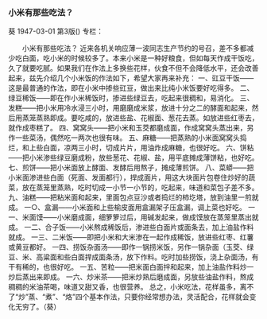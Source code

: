 ### 小米有那些吃法？
葵
1947-03-01
第3版()
专栏：

　　小米有那些吃法？
    近来各机关响应薄一波同志生产节约的号召，差不多都减少吃白面，吃小米的时候较多了。本来小米是一种好粮食，但如每天作成干饭吃，久了就要吃腻。如果我们在作法上多换些花样，伙食不但不会降低水平，还会改善起来，兹先介绍几个小米饭的作法如下，希望大家再来补充：
    一、豇豆干饭——这是最普通的作法，即在小米中掺些豇豆，做出来比纯小米饭要好吃得多。
    二、绿豆稀饭——即在作小米稀饭时，掺进些绿豆去，吃起来很稠和，易消化。
    三、发糕——把小米用冷水浸三小时，用磨磨成米浆，放进十分之二的酵面和起来，然后用蒸笼蒸熟即成。要吃咸的，放进些盐、花椒面、葱花去蒸。如放进些红枣去，就作成枣糕了。
    四、窝窝头——把小米和玉茭都磨成面，作成窝窝头蒸出来，另作一些菜汤，偶然吃一两次也很有味。
    五、麻糖——把蒸熟的小米面窝窝头捣烂，和上些白面，凉两三小时，切成片片，用油炸成麻糖，也很好吃。
    六、饼粘——把小米渗些绿豆磨成粉，放些葱花、花椒、盐，用平底摊成薄饼粘，也好吃。
    七、煎饼——把小米面放上酵面、发酵后用熬子，摊成薄煎饼。
    八、菜蟒——把小米面渗进些白面（死面、发面都行），捍成面片，用这大块面片包卷住炒好的蔬菜，放在蒸笼里蒸熟，吃时切成一小节一小节的，吃起来，味道和菜包子差不多。
    九、油糕——把粘米面和起来，里面包点豆沙或者捣烂的柿圪塔，放到油里一煎就成。
    一○、盒漏——小米面和上些榆皮面用盒漏架子压盒漏，调上菜也好吃。
    一一、米面馍——小米磨成面，细箩箩过后，用碱发起来，做成馍放在蒸笼里蒸出就成。
    一二、合子饭——小米熬成稀饭后，渗进些白面片或面条去，加上油盐作料就成。
    一三、二米饭——即把小米和大米渗在一起作成稀饭，放进些红枣、红薯或黄豆都好。
    一四、捞饭杂面汤——即作一锅捞米饭，另作一锅杂面（玉茭、绿豆、米、高粱面和些白面捍成面条汤，放下作料。吃时加些捞饭，浇上杂面汤，有干有稀的，也很好吃。
    一五、苦粒——把米面白面拌和起来，加上油盐作料炒一炒后蒸出来即成。
    一六、炒米茶——把米炒熟后磨成面，另放些油盐作料，熬成稠稠的米油茶喝，味道又甜又香，也很营养。
    总之，小米吃法，花样虽多，离不了“炒”蒸、“煮”、“烙”四个基本作法，只要你经常想办法，灵活配合，花样就会变化无穷了。（葵）
